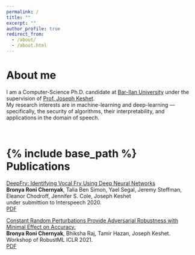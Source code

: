```yaml
---
permalink: /
title: ""
excerpt: ""
author_profile: true
redirect_from: 
  - /about/
  - /about.html
---
```

About me
===
 I am a Computer-Science Ph.D. candidate at [Bar-Ilan University](https://www1.biu.ac.il/) under the supervision of [Prof. Joseph Keshet](https://u.cs.biu.ac.il/~jkeshet/).\
  My research interests are in machine-learning and deep-learning —specifically, the security of algorithms, their interpretability, and applications in the domain of speech.
 

<br/>    
<!-- <br/>      -->
<!-- <br/>      -->
<!-- <br/>      -->


{% include base_path %}
Publications
=====
<!-- * [Constant Random Perturbations Provide Adversarial Robustness with Minimal Effect on Accuracy](https://arxiv.org/abs/2103.08265). Bronya Roni Chernyak, Bhiksha Raj, Tamir Hazan, Joseph Keshet. Code.
* [DeepFry: Identifying Vocal Fry Using Deep Neural Networks](https://arxiv.org/abs/2203.17019).. Bronya Roni Chernyak, Talia Ben Simon, Yael Segal, Jeremy Steffman, Eleanor Chodroff, Jennifer S. Cole, Joseph Keshet -->

<!-- [DeepFry: Identifying Vocal Fry Using Deep Neural Networks](https://arxiv.org/abs/2203.17019).\ -->
<a  class="about-pub" href="(https://arxiv.org/abs/2203.17019)">DeepFry: Identifying Vocal Fry Using Deep Neural Networks</a>\
**Bronya Roni Chernyak**, Talia Ben Simon, Yael Segal, Jeremy Steffman, Eleanor Chodroff, Jennifer S. Cole, Joseph Keshet\
under submittion to Interspeech 2020.\
[PDF](https://arxiv.org/pdf/2203.17019.pdf)

<!-- [Constant Random Perturbations Provide Adversarial Robustness with Minimal Effect on Accuracy](https://arxiv.org/abs/2103.08265). -->
<a  class="about-pub" href="(https://arxiv.org/abs/2103.08265)">Constant Random Perturbations Provide Adversarial Robustness with Minimal Effect on Accuracy.</a>\
**Bronya Roni Chernyak**, Bhiksha Raj, Tamir Hazan, Joseph Keshet.\
Workshop of RobustML ICLR 2021.\
[PDF](https://arxiv.org/pdf/2103.08265.pdf)